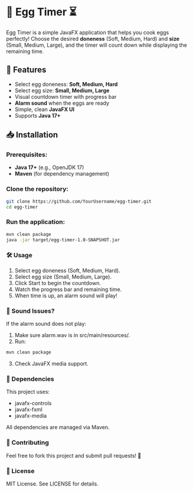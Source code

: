 # 🥚 Egg Timer ⏳

Egg Timer is a simple JavaFX application that helps you cook eggs perfectly! Choose the desired **doneness** (Soft, Medium, Hard) and **size** (Small, Medium, Large), and the timer will count down while displaying the remaining time.

## 🚀 Features
- Select egg doneness: **Soft, Medium, Hard**
- Select egg size: **Small, Medium, Large**
- Visual countdown timer with progress bar
- **Alarm sound** when the eggs are ready
- Simple, clean **JavaFX UI**
- Supports **Java 17+**

## 📥 Installation
### Prerequisites:
- **Java 17+** (e.g., OpenJDK 17)
- **Maven** (for dependency management)

### Clone the repository:
```sh
git clone https://github.com/YourUsername/egg-timer.git
cd egg-timer
```

### Run the application:
```sh
mvn clean package
java -jar target/egg-timer-1.0-SNAPSHOT.jar
```

### 🛠️ Usage
1.	Select egg doneness (Soft, Medium, Hard).
2.	Select egg size (Small, Medium, Large).
3.	Click Start to begin the countdown.
4.	Watch the progress bar and remaining time.
5.	When time is up, an alarm sound will play!

### 🎵 Sound Issues?
If the alarm sound does not play:
1.	Make sure alarm.wav is in src/main/resources/.
2.	Run:
```sh
mvn clean package
```
3.	Check JavaFX media support.

### 📌 Dependencies
This project uses:
- javafx-controls
- javafx-fxml 
- javafx-media

All dependencies are managed via Maven.

### 🤝 Contributing
Feel free to fork this project and submit pull requests! 🚀

### 📜 License
MIT License. See LICENSE for details.